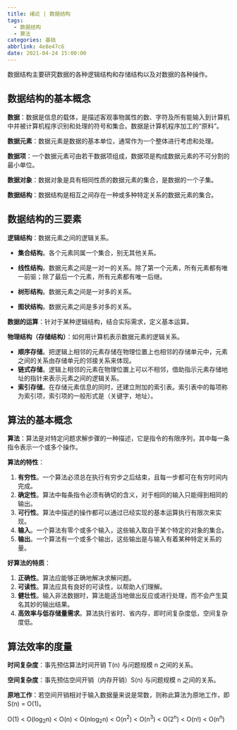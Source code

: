 ```yaml
---
title: 绪论 | 数据结构
tags:
  - 数据结构
  - 算法
categories: 基础
abbrlink: 4e8e47c6
date: 2021-04-24 15:00:00
---
```


数据结构主要研究数据的各种逻辑结构和存储结构以及对数据的各种操作。

<!-- more -->

## 数据结构的基本概念

**数据**：数据是信息的载体，是描述客观事物属性的数、字符及所有能输入到计算机中并被计算机程序识别和处理的符号和集合。数据是计算机程序加工的“原料”。

**数据元素**：数据元素是数据的基本单位，通常作为一个整体进行考虑和处理。

**数据项**：一个数据元素可由若干数据项组成，数据项是构成数据元素的不可分割的最小单位。

**数据对象**：数据对象是具有相同性质的数据元素的集合，是数据的一个子集。

**数据结构**：数据结构是相互之间存在一种或多种特定关系的数据元素的集合。

## 数据结构的三要素

**逻辑结构**：数据元素之间的逻辑关系。

- **集合结构**。各个元素同属一个集合，别无其他关系。

- **线性结构**。数据元素之间是一对一的关系。除了第一个元素，所有元素都有唯一前驱；除了最后一个元素，所有元素都有唯一后继。
- **树形结构**。数据元素之间是一对多的关系。
- **图状结构**。数据元素之间是多对多的关系。

**数据的运算**：针对于某种逻辑结构，结合实际需求，定义基本运算。

**物理结构（存储结构）**：如何用计算机表示数据元素的逻辑关系。

- **顺序存储**。把逻辑上相邻的元素存储在物理位置上也相邻的存储单元中，元素之间的关系由存储单元的邻接关系来体现。
- **链式存储**。逻辑上相邻的元素在物理位置上可以不相邻，借助指示元素存储地址的指针来表示元素之间的逻辑关系。
- **索引存储**。在存储元素信息的同时，还建立附加的索引表。索引表中的每项称为索引项，索引项的一般形式是（关键字，地址）。

## 算法的基本概念

**算法**：算法是对特定问题求解步骤的一种描述，它是指令的有限序列，其中每一条指令表示一个或多个操作。

**算法的特性**：

1. **有穷性**。一个算法必须总在执行有穷步之后结束，且每一步都可在有穷时间内完成。
2. **确定性**。算法中每条指令必须有确切的含义，对于相同的输入只能得到相同的输出。
3. **可行性**。算法中描述的操作都可以通过已经实现的基本运算执行有限次来实现。
4. **输入**。一个算法有零个或多个输入，这些输入取自于某个特定的对象的集合。
5. **输出**。一个算法有一个或多个输出，这些输出是与输入有着某种特定关系的量。

**好算法的特质**：

1. **正确性**。算法应能够正确地解决求解问题。
2. **可读性**。算法应具有良好的可读性，以帮助人们理解。
3. **健壮性**。输入非法数据时，算法能适当地做出反应或进行处理，而不会产生莫名其妙的输出结果。
4. **高效率与低存储量需求**。算法执行省时、省内存，即时间复杂度低，空间复杂度低。

## 算法效率的度量

**时间复杂度**：事先预估算法时间开销 T(n) 与问题规模 n 之间的关系。

**空间复杂度**：事先预估空间开销（内存开销）S(n) 与问题规模 n 之间的关系。

**原地工作**：若空间开销相对于输入数据量来说是常数，则称此算法为原地工作，即 S(n) = O(1)。

<p class="note note-primary">O(1) < O(log<sub>2</sub>n) < O(n) < O(nlog<sub>2</sub>n) < O(n<sup>2</sup>) < O(n<sup>3</sup>) < O(2<sup>n</sup>) < O(n!) < O(n<sup>n</sup>)</p>

[^1]: [数据结构-王道考研](https://www.bilibili.com/video/BV1b7411N798)